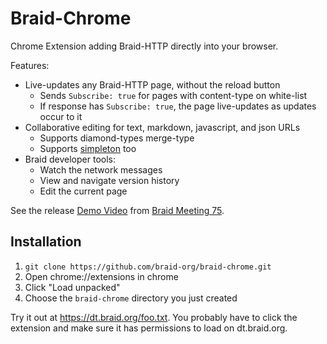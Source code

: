 # Braid-Chrome

Chrome Extension adding Braid-HTTP directly into your browser.

Features:
- Live-updates any Braid-HTTP page, without the reload button
  - Sends `Subscribe: true` for pages with content-type on white-list
  - If response has `Subscribe: true`, the page live-updates as updates occur to it
- Collaborative editing for text, markdown, javascript, and json URLs
  - Supports diamond-types merge-type
  - Supports [simpleton](https://braid.org/meeting-76/simpleton-demo) too
- Braid developer tools:
  - Watch the network messages
  - View and navigate version history
  - Edit the current page

See the release [Demo Video](https://braid.org/video/https://invisiblecollege.s3.us-west-1.amazonaws.com/braid-meeting-75.mp4#1479) from [Braid Meeting 75](https://braid.org/meeting-75).

## Installation

1. `git clone https://github.com/braid-org/braid-chrome.git`
2. Open chrome://extensions in chrome
3. Click "Load unpacked"
4. Choose the `braid-chrome` directory you just created

Try it out at https://dt.braid.org/foo.txt.  You probably have to click the
extension and make sure it has permissions to load on dt.braid.org.
